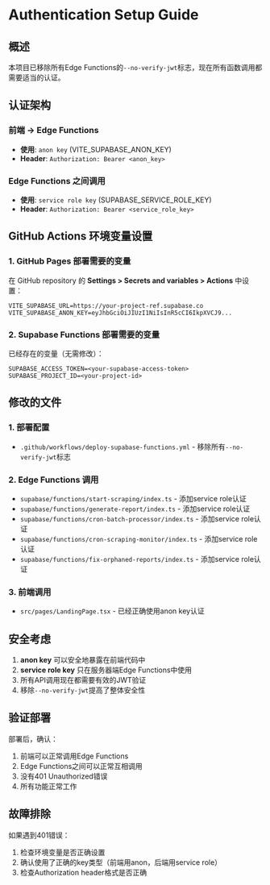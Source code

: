 # Authentication Setup Guide

## 概述

本项目已移除所有Edge Functions的`--no-verify-jwt`标志，现在所有函数调用都需要适当的认证。

## 认证架构

### 前端 → Edge Functions
- **使用**: `anon key` (VITE_SUPABASE_ANON_KEY)
- **Header**: `Authorization: Bearer <anon_key>`

### Edge Functions 之间调用
- **使用**: `service role key` (SUPABASE_SERVICE_ROLE_KEY)
- **Header**: `Authorization: Bearer <service_role_key>`

## GitHub Actions 环境变量设置

### 1. GitHub Pages 部署需要的变量

在 GitHub repository 的 **Settings > Secrets and variables > Actions** 中设置：

```
VITE_SUPABASE_URL=https://your-project-ref.supabase.co
VITE_SUPABASE_ANON_KEY=eyJhbGciOiJIUzI1NiIsInR5cCI6IkpXVCJ9...
```

### 2. Supabase Functions 部署需要的变量

已经存在的变量（无需修改）：
```
SUPABASE_ACCESS_TOKEN=<your-supabase-access-token>
SUPABASE_PROJECT_ID=<your-project-id>
```

## 修改的文件

### 1. 部署配置
- `.github/workflows/deploy-supabase-functions.yml` - 移除所有`--no-verify-jwt`标志

### 2. Edge Functions 调用
- `supabase/functions/start-scraping/index.ts` - 添加service role认证
- `supabase/functions/generate-report/index.ts` - 添加service role认证
- `supabase/functions/cron-batch-processor/index.ts` - 添加service role认证
- `supabase/functions/cron-scraping-monitor/index.ts` - 添加service role认证
- `supabase/functions/fix-orphaned-reports/index.ts` - 添加service role认证

### 3. 前端调用
- `src/pages/LandingPage.tsx` - 已经正确使用anon key认证

## 安全考虑

1. **anon key** 可以安全地暴露在前端代码中
2. **service role key** 只在服务器端Edge Functions中使用
3. 所有API调用现在都需要有效的JWT验证
4. 移除`--no-verify-jwt`提高了整体安全性

## 验证部署

部署后，确认：
1. 前端可以正常调用Edge Functions
2. Edge Functions之间可以正常互相调用
3. 没有401 Unauthorized错误
4. 所有功能正常工作

## 故障排除

如果遇到401错误：
1. 检查环境变量是否正确设置
2. 确认使用了正确的key类型（前端用anon，后端用service role）
3. 检查Authorization header格式是否正确

